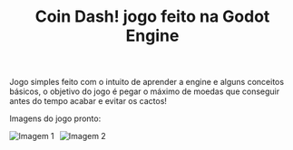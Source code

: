 <header><h1>Coin Dash! jogo feito na Godot Engine</h1></header>
<p>Jogo simples feito com o intuito de aprender a engine e alguns conceitos básicos, o objetivo do jogo é pegar o máximo de moedas que conseguir antes do tempo acabar e evitar os cactos!</p>
<p>Imagens do jogo pronto:</p>
<div style="display: flex;">
    <img src="https://github.com/user-attachments/assets/3fa7eeab-759e-48a4-8b9c-5ac3cf50726e" alt="Imagem 1" style="margin-right: 10px;">
    <img src="https://github.com/user-attachments/assets/c8ffa3e4-7cf7-4132-a39e-16bf84cdef00" alt="Imagem 2">
</div>
